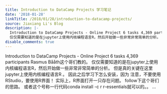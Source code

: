 ```yaml
---
title: Introduction to DataCamp Projects 学习笔记
date: '2018-01-28'
linkTitle: /2018/01/28/introduction-to-datacamp-projects/
source: Jiaxiang Li's Blog
description: |-
  Introduction to DataCamp Projects - Online Project 6 tasks 4,369 participants Rasmus Bååth这个哥们教的。
  仅仅需要知道的是在jupyter上使用内核编程语言R，然后开始做一些非常非常简单的分析。 但是真的关键在这里 jupyter上使用内核编程语言R 。 因此之后学习下怎么安装，因为 注意，不要使用RStudio，要使用R界面！ 实际上，R界面打开一只存在问题。 follow下这个哥们的思路。 或者这个号称一行代码conda install -c r r-essentials就可以的。。  ...
disable_comments: true
---
```

Introduction to DataCamp Projects - Online Project 6 tasks 4,369 participants Rasmus Bååth这个哥们教的。
仅仅需要知道的是在jupyter上使用内核编程语言R，然后开始做一些非常非常简单的分析。 但是真的关键在这里 jupyter上使用内核编程语言R 。 因此之后学习下怎么安装，因为 注意，不要使用RStudio，要使用R界面！ 实际上，R界面打开一只存在问题。 follow下这个哥们的思路。 或者这个号称一行代码conda install -c r r-essentials就可以的。。  ...
